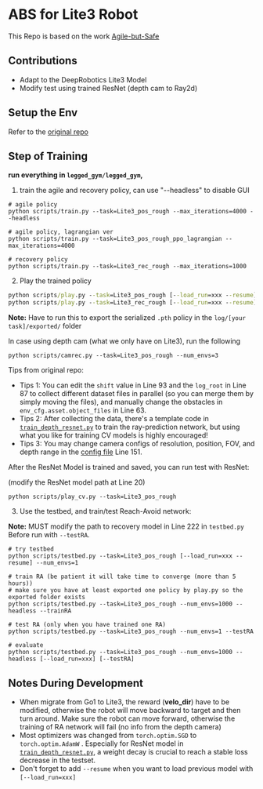 # ABS for Lite3 Robot

This Repo is based on the work [Agile-but-Safe](https://agile-but-safe.github.io/) 



## Contributions

- Adapt to the DeepRobotics Lite3 Model
- Modify test using trained ResNet (depth cam to Ray2d)



## Setup the Env 

Refer to the [original repo](https://github.com/LeCAR-Lab/ABS)



## Step of Training

**run everything in `legged_gym/legged_gym`,**



1. train the agile and recovery policy, can use "--headless" to disable GUI

```
# agile policy
python scripts/train.py --task=Lite3_pos_rough --max_iterations=4000 --headless

# agile policy, lagrangian ver
python scripts/train.py --task=Lite3_pos_rough_ppo_lagrangian --max_iterations=4000

# recovery policy
python scripts/train.py --task=Lite3_rec_rough --max_iterations=1000
```



2. Play the trained policy

```cmd
python scripts/play.py --task=Lite3_pos_rough [--load_run=xxx --resume]
python scripts/play.py --task=Lite3_rec_rough [--load_run=xxx --resume]
```

**Note:** Have to run this to export the serialized ``.pth`` policy in the ``log/[your task]/exported/`` folder 



In case using depth cam (what we only have on Lite3), run the following

```
python scripts/camrec.py --task=Lite3_pos_rough --num_envs=3
```

Tips from original repo: 

+ Tips 1: You can edit the `shift` value in Line 93 and the `log_root` in Line 87 to collect different dataset files in parallel (so you can merge them by simply moving the files), and manually change the obstacles in `env_cfg.asset.object_files` in Line 63.
+ Tips 2: After collecting the data, there's a template code in [`train_depth_resnet.py`](training/legged_gym/legged_gym/scripts/train_depth_resnet.py) to train the ray-prediction network, but using what you like for training CV models is highly encouraged!
+ Tips 3: You may change camera configs of resolution, position, FOV, and depth range in the [config file](training/legged_gym/legged_gym/envs/go1/go1_pos_config.py) Line 151.



After the ResNet Model is trained and saved, you can run test with ResNet:

(modify the ResNet model path at Line 20)

```
python scripts/play_cv.py --task=Lite3_pos_rough
```



3. Use the testbed, and train/test Reach-Avoid network:

**Note:** MUST modify the path to recovery model in Line 222 in ``testbed.py``  Before run with ``--testRA``. 

```
# try testbed
python scripts/testbed.py --task=Lite3_pos_rough [--load_run=xxx --resume] --num_envs=1

# train RA (be patient it will take time to converge (more than 5 hours)) 
# make sure you have at least exported one policy by play.py so the exported folder exists
python scripts/testbed.py --task=Lite3_pos_rough --num_envs=1000 --headless --trainRA

# test RA (only when you have trained one RA)
python scripts/testbed.py --task=Lite3_pos_rough --num_envs=1 --testRA

# evaluate
python scripts/testbed.py --task=Lite3_pos_rough --num_envs=1000 --headless [--load_run=xxx] [--testRA]
```



## Notes During Development

- When migrate from Go1 to Lite3, the reward (**velo_dir**) have to be modified, otherwise the robot will move backward to target and then turn around. Make sure the robot can move forward, otherwise the training of RA network will fail (no info from the depth camera)
- Most optimizers was changed from ``torch.optim.SGD`` to ``torch.optim.AdamW`` . Especially for ResNet model in [`train_depth_resnet.py`](training/legged_gym/legged_gym/scripts/train_depth_resnet.py), a weight decay is crucial to reach a stable loss decrease in the testset. 
- Don't forget to add ``--resume`` when you want to load previous model with ``[--load_run=xxx]``
